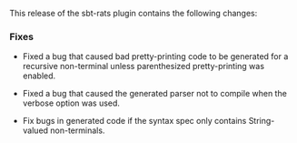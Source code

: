 This release of the sbt-rats plugin contains the following changes:

### Fixes

* Fixed a bug that caused bad pretty-printing code to be generated for a recursive non-terminal unless parenthesized pretty-printing was enabled.

* Fixed a bug that caused the generated parser not to compile when the verbose option was used.

* Fix bugs in generated code if the syntax spec only contains String-valued non-terminals.
